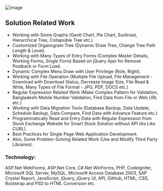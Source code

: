 ![image](https://user-images.githubusercontent.com/83280369/192831361-f36db0e7-7887-40b6-b59d-c657fa240ae2.png)


## Solution Related Work
- Working with Some Graphs (Gantt Chart, Pie Chart, Sunbrast, Hierarchical Tree, Collapsible Tree etc.)
- Customized Organogram Tree (Dynamic Draw Tree, Change Tree Path Length & Level).
- Working with Many Types of Entry Forms (Complex Master Details, Working Forms, Single Form) Based on jQuery Ajax for Remove Postback or Form Load.
- Dynamic Complex Menu Draw with User Privilege (Role, Right).
- Working with File Operation (Multiple File Upload, File Management - Download with Download Status, Decrease Image Size, File Read & Write, Many Types of File Format - JPG, PDF, DOCS etc.)
- Regular Expression Related Work (Make Complex Pattern for Validation, Bangladeshi Mobile Number Validation, Find Data from File or Web URL etc.)
- Working with Data Migration Tools (Database Backup, Data Update, Schedule Backup, Data Compare, Find Data with Advance Feature etc.)
- Programmatically Read and Entry Data with Regular Expression from Stock Exchange Website for Smart Stock Solution without API (As Like CURL).
- Best Practices for Single Page Web Application Development.
- Also, Some Problem-Solving Related Work (Use and Modify Third Party Libraries).

### Technology:
ASP.Net WebForms, ASP.Net Core, C#.Net WinForms, PHP, CodeIgniter, Microsoft SQL Server, MySQL, Microsoft Access Database 2003, SAP Crystal Report, JavaScript, jQuery, jQuery UI, API, GitHub, HTML, CSS, Bootstrap and PSD to HTML Conversion etc.
